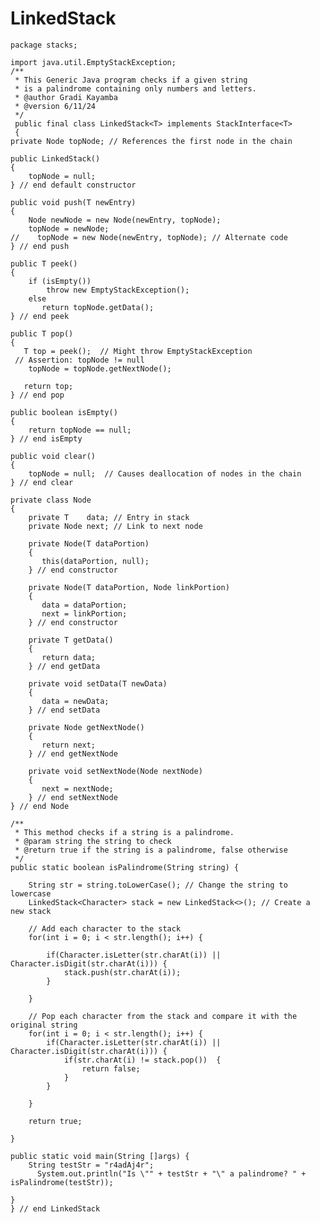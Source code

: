 # LinkedStack
    package stacks;
    
    import java.util.EmptyStackException;
    /**
     * This Generic Java program checks if a given string
     * is a palindrome containing only numbers and letters.
     * @author Gradi Kayamba
     * @version 6/11/24
     */
     public final class LinkedStack<T> implements StackInterface<T>
     {
  	private Node topNode; // References the first node in the chain
  	
  	public LinkedStack()
  	{
  		topNode = null;
  	} // end default constructor
  	
  	public void push(T newEntry)
  	{
  		Node newNode = new Node(newEntry, topNode);
  		topNode = newNode;
    //    topNode = new Node(newEntry, topNode); // Alternate code
  	} // end push
  
  	public T peek()
  	{
  		if (isEmpty())
  			throw new EmptyStackException();
  		else
           return topNode.getData();
  	} // end peek
  
  	public T pop()
  	{
  	   T top = peek();  // Might throw EmptyStackException
     // Assertion: topNode != null
        topNode = topNode.getNextNode();
  
  	   return top;
  	} // end pop
  
  	public boolean isEmpty()
  	{
  		return topNode == null;
  	} // end isEmpty
  	
  	public void clear()
  	{
  		topNode = null;  // Causes deallocation of nodes in the chain
  	} // end clear
  
  	private class Node
  	{
        private T    data; // Entry in stack
        private Node next; // Link to next node
  
        private Node(T dataPortion)
        {
           this(dataPortion, null);
        } // end constructor
  
        private Node(T dataPortion, Node linkPortion)
        {
           data = dataPortion;
           next = linkPortion;	
        } // end constructor
  
        private T getData()
        {
           return data;
        } // end getData
  
        private void setData(T newData)
        {
           data = newData;
        } // end setData
  
        private Node getNextNode()
        {
           return next;
        } // end getNextNode
  
        private void setNextNode(Node nextNode)
        {
           next = nextNode;
        } // end setNextNode
  	} // end Node
  	
  	/**
  	 * This method checks if a string is a palindrome.
  	 * @param string the string to check
  	 * @return true if the string is a palindrome, false otherwise
  	 */
  	public static boolean isPalindrome(String string) {
  		
  		String str = string.toLowerCase(); // Change the string to lowercase
  		LinkedStack<Character> stack = new LinkedStack<>(); // Create a new stack
  		
  		// Add each character to the stack
  		for(int i = 0; i < str.length(); i++) {
  			
  			if(Character.isLetter(str.charAt(i)) || Character.isDigit(str.charAt(i))) {
  				stack.push(str.charAt(i));
  			}
  			
  		}
  		
  		// Pop each character from the stack and compare it with the original string
  		for(int i = 0; i < str.length(); i++) {
  			if(Character.isLetter(str.charAt(i)) || Character.isDigit(str.charAt(i))) {
  				if(str.charAt(i) != stack.pop())  {
  					return false;
  				}
  			}
  			
  		}
  		
  		return true;
  		
  	}
  	
  	public static void main(String []args) {
  		String testStr = "r4adAj4r";
          System.out.println("Is \"" + testStr + "\" a palindrome? " + isPalindrome(testStr));
  		
  	}
    } // end LinkedStack
